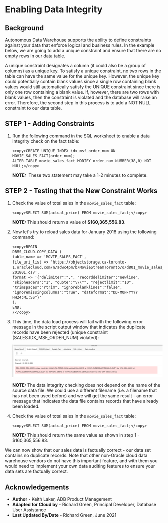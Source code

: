 ﻿
# Enabling Data Integrity

## Background

Autonomous Data Warehouse supports the ability to define constraints against your data that enforce logical and business rules. In the example below, we are going to add a unique constraint and ensure that there are no empty rows in our data table.

A unique constraint designates a column (it could also be a group of columns) as a unique key. To satisfy a unique constraint, no two rows in the table can have the same value for the unique key. However, the unique key could potentially contain blank values since a single row containing blank values would still automatically satisfy the UNIQUE constraint since there is only one row containing a blank value. If, however, there are two rows with blank values, then the constraint is violated and the database will raise an error. Therefore, the second step in this process is to add a NOT NULL constraint to our data table.

## STEP 1 - Adding Constraints

1. Run the following command in the SQL worksheet to enable a data integrity check on the fact table:

    ```
    <copy>CREATE UNIQUE INDEX idx_msf_order_num ON MOVIE_SALES_FACT(order_num);
    ALTER TABLE movie_sales_fact MODIFY order_num NUMBER(38,0) NOT NULL;</copy>
    ```
    **NOTE:**  These two statement may take a 1-2 minutes to complete.

## STEP 2 - Testing that the New Constraint Works

1. Check the value of total sales in the `movie_sales_fact` table:

    ```
    <copy>SELECT SUM(actual_price) FROM movie_sales_fact;</copy>
    ```
    **NOTE:** This should return a value of **$160,365,556.83**.

2. Now let's try to reload sales data for January 2018 using the following command: 

    ```
    <copy>BEGIN
    DBMS_CLOUD.COPY_DATA (
    table_name => 'MOVIE_SALES_FACT',
    file_uri_list => 'https://objectstorage.ca-toronto-1.oraclecloud.com/n/adwc4pm/b/MovieStreamToronto/o/d801_movie_sales_fact_m-201801.csv',
    format => '{"delimiter":",", "recorddelimiter":"newline", "skipheaders":"1", "quote":"\\\"", "rejectlimit":"10", "trimspaces":"rtrim", "ignoreblanklines":"false", "ignoremissingcolumns":"true", "dateformat":"DD-MON-YYYY HH24:MI:SS"}'
    );
    END;
    /</copy>
    ```

3. This time, the data load process will fail with the following error message in the script output window that indicates the duplicate records have been rejected (unique constraint (SALES.IDX\_MSF\_ORDER\_NUM) violated):

    ![Error message showing duplicates](images/loading-lab-3-step-2-substep-3.png)

    **NOTE:** The data integrity checking does not depend on the name of the source data file. We could use a different filename (i.e. a filename that has not been used before) and we will get the same result - an error message that indicates the data file contains records that have already been loaded.

4. Check the value of total sales in the `movie_sales_fact` table:

    ```
    <copy>SELECT SUM(actual_price) FROM movie_sales_fact;</copy>
    ```

    **NOTE:** This should return the same value as shown in step 1 - $160,365,556.83.

We can now show that our sales data is factually correct - our data set contains no duplicate records. Note that other non-Oracle cloud data warehouse vendors do not have this important feature, and with them you would need to implement your own data auditing features to ensure your data sets are factually correct.

## **Acknowledgements**

- **Author** - Keith Laker, ADB Product Management
- **Adapted for Cloud by** - Richard Green, Principal Developer, Database User Assistance
- **Last Updated By/Date** - Richard Green, June 2021
